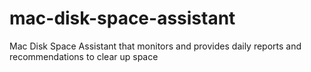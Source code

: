 # mac-disk-space-assistant
Mac Disk Space Assistant that monitors and provides daily reports and recommendations to clear up space

